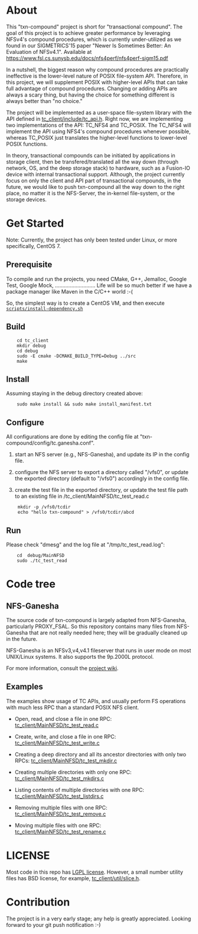 About
=====
This "txn-compound" project is short for "transactional compound".  The goal of
this project is to achieve greater performance by leveraging NFSv4's compound
procedures, which is currently under-utilized as we found in our SIGMETRICS'15
paper "Newer Is Sometimes Better: An Evaluation of NFSv4.1". Available at
https://www.fsl.cs.sunysb.edu/docs/nfs4perf/nfs4perf-sigm15.pdf

In a nutshell, the biggest reason why compound procedures are practically
ineffective is the lower-level nature of POSIX file-system API.  Therefore, in
this project, we will supplement POSIX with higher-level APIs that can take
full advantage of compound procedures.  Changing or adding APIs are always a
scary thing, but having the choice for something different is always better
than "no choice."

The project will be implemented as a user-space file-system library with the
API defined in [tc_client/include/tc_api.h](tc_client/include/tc_api.h).  Right
now, we are implementing two implementations of the API: TC_NFS4 and TC_POSIX.
The TC_NFS4 will implement the API using NFS4's compound procedures whenever
possible, whereas TC_POSIX just translates the higher-level functions to
lower-level POSIX functions.

In theory, transactional compounds can be initiated by applications in storage
client, then be transfered/translated all the way down (through network, OS, and
the deep storage stack) to hardware, such as a Fusion-IO device with internal
transactional support.  Although, the project currently focus on only the
client and API part of transactional compounds, in the future, we would like to
push txn-compound all the way down to the right place, no matter it is the
NFS-Server, the in-kernel file-system, or the storage devices.

Get Started
===========
Note: Currently, the project has only been tested under Linux, or more
specifically, CentOS 7.

Prerequisite
------------
To compile and run the projects, you need CMake, G++, Jemalloc, Google Test,
Google Mock, ........................... Life will be so much better if we
have a package manager like Maven in the C/C++ world :-(

So, the simplest way is to create a CentOS VM, and then execute
[`scripts/install-dependency.sh`](scripts/install-dependency.sh)

Build
-----

        cd tc_client
        mkdir debug
        cd debug
        sudo -E cmake -DCMAKE_BUILD_TYPE=Debug ../src
        make

Install
-------
Assuming staying in the debug directory created above:

        sudo make install && sudo make install_manifest.txt

Configure
---------
All configurations are done by editing the config file at
"txn-compound/config/tc.ganesha.conf".

1. start an NFS server (e.g., NFS-Ganesha), and update its IP in the config
   file.

2. configure the NFS server to export a directory called "/vfs0", or update the
   exported directory (default to "/vfs0") accordingly in the config file.

3. create the test file in the exported directory, or update the test file path
   to an existing file in <txn-compound>/tc_client/MainNFSD/tc_test_read.c

        mkdir -p /vfs0/tcdir
        echo "hello txn-compound" > /vfs0/tcdir/abcd

Run
---
Please check "dmesg" and the log file at "/tmp/tc_test_read.log":

        cd  debug/MainNFSD
        sudo ./tc_test_read


Code tree
=========

NFS-Ganesha
-----------
The source code of txn-compound is largely adapted from NFS-Ganesha,
particularly PROXY_FSAL.  So this repository contains many files from
NFS-Ganesha that are not really needed here; they will be gradually cleaned up
in the future.

NFS-Ganesha is an NFSv3,v4,v4.1 fileserver that runs in user mode on most
UNIX/Linux systems.  It also supports the 9p.2000L protocol.

For more information, consult the [project wiki](https://github.com/nfs-ganesha/nfs-ganesha/wiki).

Examples
--------
The examples show usage of TC APIs, and usually perform FS operations with much
less RPC than a standard POSIX NFS client.

- Open, read, and close a file in one RPC:
[tc_client/MainNFSD/tc_test_read.c](tc_client/MainNFSD/tc_test_read.c)

- Create, write, and close a file in one RPC:
[tc_client/MainNFSD/tc_test_write.c](tc_client/MainNFSD/tc_test_write.c)

- Creating a deep directory and all its ancestor directories with only two
RPCs: [tc_client/MainNFSD/tc_test_mkdir.c](tc_client/MainNFSD/tc_test_mkdir.c)

- Creating multiple directories with only one RPC:
[tc_client/MainNFSD/tc_test_mkdirs.c](tc_client/MainNFSD/tc_test_mkdirs.c)

- Listing contents of multiple directories with one RPC:
[tc_client/MainNFSD/tc_test_listdirs.c](tc_client/MainNFSD/tc_test_listdirs.c)

- Removing multiple files with one RPC:
[tc_client/MainNFSD/tc_test_remove.c](tc_client/MainNFSD/tc_test_remove.c)

- Moving multiple files with one RPC:
[tc_client/MainNFSD/tc_test_rename.c](tc_client/MainNFSD/tc_test_rename.c)

LICENSE
=======
Most code in this repo has [LGPL license](tc_client/LICENSE.txt).  However, a
small number utility files has BSD license, for example,
[tc_client/util/slice.h](tc_client/util/slice.h).

Contribution
============
The project is in a very early stage; any help is greatly appreciated.
Looking forward to your git push notification :-)
